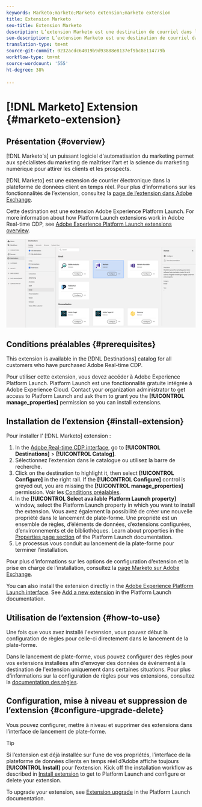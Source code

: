 ```yaml
---
keywords: Marketo;marketo;Marketo extension;marketo extension
title: Extension Marketo
seo-title: Extension Marketo
description: L’extension Marketo est une destination de courriel dans la plateforme de données clientes en temps réel. Pour plus d’informations sur les fonctionnalités de l’extension, consultez la page de l’extension dans Adobe Exchange.
seo-description: L’extension Marketo est une destination de courriel dans la plateforme de données clientes en temps réel. Pour plus d’informations sur les fonctionnalités de l’extension, consultez la page de l’extension dans Adobe Exchange.
translation-type: tm+mt
source-git-commit: 0232acdc64019b9d93888e8137ef9bc8e114779b
workflow-type: tm+mt
source-wordcount: '555'
ht-degree: 38%

---
```



# [!DNL Marketo] Extension {#marketo-extension}

## Présentation {#overview}

[!DNL Marketo's] un puissant logiciel d&#39;automatisation du marketing permet aux spécialistes du marketing de maîtriser l&#39;art et la science du marketing numérique pour attirer les clients et les prospects.

[!DNL Marketo] est une extension de courrier électronique dans la plateforme de données client en temps réel. Pour plus d’informations sur les fonctionnalités de l’extension, consultez la [page de l’extension dans Adobe Exchange](https://exchange.adobe.com/experiencecloud.details.101071.marketo-for-adobe-launch.html).

Cette destination est une extension Adobe Experience Platform Launch. For more information about how Platform Launch extensions work in Adobe Real-time CDP, see [Adobe Experience Platform Launch extensions overview](/help/rtcdp/destinations/experience-platform-launch-extensions.md).

![Extension Marketo](assets/marketo-extension.png)

## Conditions préalables  {#prerequisites}

This extension is available in the [!DNL Destinations] catalog for all customers who have purchased Adobe Real-time CDP.

Pour utiliser cette extension, vous devez accéder à Adobe Experience Platform Launch.  Platform Launch est une fonctionnalité gratuite intégrée à Adobe Experience Cloud. Contact your organization administrator to get access to Platform Launch and ask them to grant you the **[!UICONTROL manage_properties]** permission so you can install extensions.

## Installation de l’extension {#install-extension}

Pour installer l’ [!DNL Marketo] extension :

1. In the [Adobe Real-time CDP interface](http://platform.adobe.com/), go to **[!UICONTROL Destinations]** > **[!UICONTROL Catalog]**.
2. Sélectionnez l’extension dans le catalogue ou utilisez la barre de recherche.
3. Click on the destination to highlight it, then select **[!UICONTROL Configure]** in the right rail. If the **[!UICONTROL Configure]** control is greyed out, you are missing the **[!UICONTROL manage_properties]** permission. Voir les [Conditions préalables](#prerequisites).
4. In the **[!UICONTROL Select available Platform Launch property]** window, select the Platform Launch property in which you want to install the extension. Vous avez également la possibilité de créer une nouvelle propriété dans le lancement de plate-forme. Une propriété est un ensemble de règles, d’éléments de données, d’extensions configurées, d’environnements et de bibliothèques. Learn about properties in the [Properties page section](https://docs.adobe.com/content/help/fr-FR/launch/using/reference/admin/companies-and-properties.html#properties-page) of the Platform Launch documentation.
5. Le processus vous conduit au lancement de la plate-forme pour terminer l’installation.

Pour plus d’informations sur les options de configuration d’extension et la prise en charge de l’installation, consultez la [page Marketo sur Adobe Exchange](https://exchange.adobe.com/experiencecloud.details.101071.marketo-for-adobe-launch.html).

You can also install the extension directly in the [Adobe Experience Platform Launch interface](https://launch.adobe.com/). See [Add a new extension](https://docs.adobe.com/content/help/fr-FR/launch/using/reference/manage-resources/extensions/overview.html#add-a-new-extension) in the Platform Launch documentation.

## Utilisation de l’extension {#how-to-use}

Une fois que vous avez installé l&#39;extension, vous pouvez début la configuration de règles pour celle-ci directement dans le lancement de la plate-forme.

Dans le lancement de plate-forme, vous pouvez configurer des règles pour vos extensions installées afin d&#39;envoyer des données de événement à la destination de l&#39;extension uniquement dans certaines situations. Pour plus d’informations sur la configuration de règles pour vos extensions, consultez la [documentation des règles](https://docs.adobe.com/help/fr-FR/launch/using/reference/manage-resources/rules.html).

## Configuration, mise à niveau et suppression de l’extension {#configure-upgrade-delete}

Vous pouvez configurer, mettre à niveau et supprimer des extensions dans l’interface de lancement de plate-forme.

>[!TIP]
>
>Si l’extension est déjà installée sur l’une de vos propriétés, l’interface de la plateforme de données clients en temps réel d’Adobe affiche toujours **[!UICONTROL Install]** pour l’extension. Kick off the installation workflow as described in [Install extension](#install-extension) to get to Platform Launch and configure or delete your extension.

To upgrade your extension, see [Extension upgrade](https://docs.adobe.com/content/help/fr-FR/launch/using/reference/manage-resources/extensions/extension-upgrade.html) in the Platform Launch documentation.
